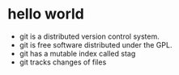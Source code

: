 # hello world
+ git is a distributed version control system.
+ git is free software distributed under the GPL.
+ git has a mutable index called stag
+ git tracks changes of files
